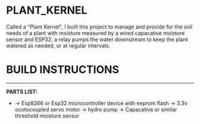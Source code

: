 # PLANT_KERNEL
Called a "Plant Kernel", I built this project to manage and provide for the soil needs of a plant with moisture measured by a wired capacative moisture sensor and ESP32. a relay pumps the water downstream to keep the plant watered as needed, or at regular intervals.

 <h1> BUILD INSTRUCTIONS </h1> 
<hr/>
 <b> PARTS LIST:</b>
 <ul>
   <li>
     -> Esp8266 or Esp32 microcontroller device with eeprom flash
     -> 3.3v ocotocoupled servo motor
     -> hydro pump
     -> Capacative or similar threshold moisture sensor
   </li>


   
 </ul>
